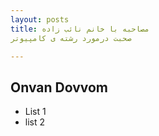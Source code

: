 ```yaml
---
layout: posts
title: مصاحبه با خانم نائب زاده
صحبت درمورد رشته ی کامپیوتر

---
```


## Onvan Dovvom

- List 1
- list 2